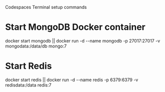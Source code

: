 Codespaces Terminal setup commands

# Start MongoDB Docker container 
docker start mongodb || docker run -d --name mongodb -p 27017:27017 -v mongodata:/data/db mongo:7

# Start Redis
docker start redis || docker run -d --name redis -p 6379:6379 -v redisdata:/data redis:7